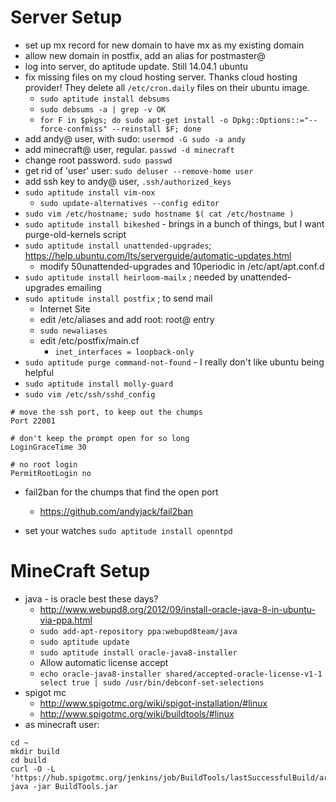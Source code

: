 # Server Setup

* set up mx record for new domain to have mx as my existing domain
* allow new domain in postfix, add an alias for postmaster@
* log into server, do aptitude update.  Still 14.04.1 ubuntu
* fix missing files on my cloud hosting server.  Thanks cloud hosting provider!  They delete all `/etc/cron.daily` files on their ubuntu image.
  * `sudo aptitude install debsums`
  * `sudo debsums -a | grep -v OK`
  * `for F in $pkgs; do sudo apt-get install -o Dpkg::Options::="--force-confmiss" --reinstall $F; done`
* add andy@ user, with sudo: `usermod -G sudo -a andy`
* add minecraft@ user, regular.  `passwd -d minecraft`
* change root password. `sudo passwd`
* get rid of 'user' user:  `sudo deluser --remove-home user`
* add ssh key to andy@ user, `.ssh/authorized_keys`
* `sudo aptitude install vim-nox`
  * `sudo update-alternatives --config editor`
* `sudo vim /etc/hostname; sudo hostname $( cat /etc/hostname )`
* `sudo aptitude install bikeshed` - brings in a bunch of things, but I want purge-old-kernels script
* `sudo aptitude install unattended-upgrades`; https://help.ubuntu.com/lts/serverguide/automatic-updates.html
  * modify 50unattended-upgrades and 10periodic in /etc/apt/apt.conf.d
* `sudo aptitude install heirloom-mailx` ; needed by unattended-upgrades emailing
* `sudo aptitude install postfix` ; to send mail
  * Internet Site
  * edit /etc/aliases and add root: root@ entry
  * `sudo newaliases`
  * edit /etc/postfix/main.cf
    * `inet_interfaces = loopback-only`
* `sudo aptitude purge command-not-found` - I really don't like ubuntu being helpful
* `sudo aptitude install molly-guard`
* `sudo vim /etc/ssh/sshd_config`
```
# move the ssh port, to keep out the chumps
Port 22001

# don't keep the prompt open for so long
LoginGraceTime 30

# no root login
PermitRootLogin no
```
* fail2ban for the chumps that find the open port
  * https://github.com/andyjack/fail2ban

* set your watches `sudo aptitude install openntpd`

# MineCraft Setup

* java - is oracle best these days?
  * http://www.webupd8.org/2012/09/install-oracle-java-8-in-ubuntu-via-ppa.html
  * `sudo add-apt-repository ppa:webupd8team/java`
  * `sudo aptitude update`
  * `sudo aptitude install oracle-java8-installer`
  * Allow automatic license accept
  * `echo oracle-java8-installer shared/accepted-oracle-license-v1-1 select true | sudo /usr/bin/debconf-set-selections`
* spigot mc
  * http://www.spigotmc.org/wiki/spigot-installation/#linux
  * http://www.spigotmc.org/wiki/buildtools/#linux
* as minecraft user:
```
cd ~
mkdir build
cd build
curl -O -L 'https://hub.spigotmc.org/jenkins/job/BuildTools/lastSuccessfulBuild/artifact/target/BuildTools.jar'
java -jar BuildTools.jar
```
